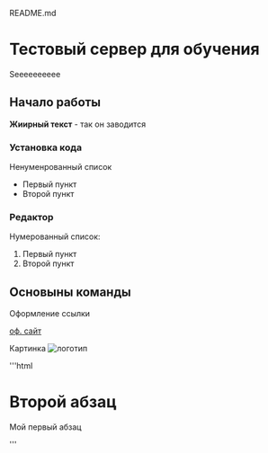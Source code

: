 README.md

# Тестовый сервер для обучения
Seeeeeeeeee



## Начало работы

**Жиирный текст** - так он заводится

### Установка кода

Ненуменрованный список
* Первый пункт
* Второй пункт


### Редактор

Нумерованный список:
1. Первый пункт
1. Второй пункт


## Основыны команды 

Оформление ссылки

[оф. сайт](https://ya.ru)


Картинка
![логотип](https://lc.rt.ru/static/media/img3.c90779ae.svg)	

'''html

<!doctype html>
<html>
  <head>
    <meta charset="utf-8">
    <title>Заголовок</title>
  </head>
  <body>
    <h1>Второй абзац</h1>
    <p>Мой первый абзац</p>
  </body>
</html>

'''